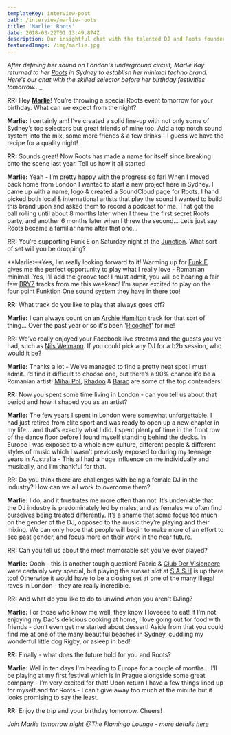 ```yaml
---
templateKey: interview-post
path: /interview/marlie-roots
title: 'Marlie: Roots'
date: 2018-03-22T01:13:49.874Z
description: Our insightful chat with the talented DJ and Roots founder...
featuredImage: /img/marlie.jpg
---
```

_After defining her sound on London's underground circuit, Marlie Kay returned to her [_Roots_](https://www.facebook.com/rootsmusicaustralia) in Sydney to establish her minimal techno brand. Here's our chat with the skilled selector before her birthday festivities tomorrow...__

**RR:** Hey [**Marlie**](https://www.facebook.com/marliedj/)! You’re throwing a special Roots event tomorrow for your birthday. What can we expect from the night?

**Marlie:** I certainly am! I’ve created a solid line-up with not only some of Sydney’s top selectors but great friends of mine too. Add a top notch sound system into the mix, some more friends & a few drinks - I guess we have the recipe for a quality night! 

**RR:** Sounds great! Now Roots has made a name for itself since breaking onto the scene last year. Tell us how it all started.

**Marlie:** Yeah - I’m pretty happy with the progress so far! When I moved back home from London I wanted to start a new project here in Sydney. I came up with a name, logo & created a SoundCloud page for Roots. I hand picked both local & international artists that play the sound I wanted to build this brand upon and asked them to record a podcast for me. That got the ball rolling until  about 8 months later when I threw the first secret Roots party, and another 6 months later when I threw the second… Let’s just say Roots became a familiar name after that one…

**RR:** You’re supporting Funk E on Saturday night at the [Junction](https://www.facebook.com/TheJunctionBondi/). What sort of set will you be dropping?

**Marlie:**Yes, I’m really looking forward to it! Warming up for [Funk E](https://www.facebook.com/FunkEtheDJ/) gives me the perfect opportunity to play what I really love - Romanian minimal. Yes, I’ll add the groove too! I must admit, you will be hearing a fair few [BRYZ](https://www.facebook.com/Emanuelbryz) tracks from me this weekend! I’m super excited to play on the four point Funktion One sound system they have in there too!

**RR:** What track do you like to play that always goes off?

**Marlie:** I can always count on an [Archie Hamilton](https://www.facebook.com/archiehamiltonmusic) track for that sort of thing... Over the past year or so it's been '[Ricochet](https://www.beatport.com/track/ricochet-original-mix/9408300)' for me!

**RR:** We’ve really enjoyed your Facebook live streams and the guests you’ve had, such as [Nils Weimann](https://www.facebook.com/nils.weimann.music/). If you could pick any DJ for a b2b session, who would it be?

**Marlie:** Thanks a lot - We’ve managed to find a pretty neat spot I must admit. I’d find it difficult to choose one, but there’s a 90% chance it’d be a Romanian artist! [Mihai Pol](https://www.facebook.com/mihapolprod/), [Rhadoo](https://www.facebook.com/RhadooArpiar/) & [Barac](https://www.facebook.com/baracmusic/) are some of the top contenders! 

**RR:** Now you spent some time living in London - can you tell us about that period and how it shaped you as an artist? 

**Marlie:** The few years I spent in London were somewhat unforgettable. I had just retired from elite sport and was ready to open up a new chapter in my life… and that’s exactly what I did. I spent plenty of time in the front row of the dance floor before I found myself standing behind the decks. In Europe I was exposed to a whole new culture, different people & different styles of music which I wasn’t previously exposed to during my teenage years in Australia - This all had a huge influence on me individually and musically, and I’m thankful for that. 

**RR:** Do you think there are challenges with being a female DJ in the industry? How can we all work to overcome them?

**Marlie:** I do, and it frustrates me more often than not. It’s undeniable that the DJ industry is predominately led by males, and as females we often find ourselves being treated differently. It’s a shame that some focus too much on the gender of the DJ, opposed to the music they’re playing and their mixing. We can only hope that people will begin to make more of an effort to see past gender, and focus more on their work in the near future. 

**RR:** Can you tell us about the most memorable set you’ve ever played?

**Marlie:** Oooh - this is another tough question! Fabric & [Club Der Visionaere](https://www.facebook.com/ClubderVisionaere/) were certainly very special, but playing the sunset slot at [S.A.S.H](https://www.facebook.com/sashsundays) is up there too! Otherwise it would have to be a closing set at one of the many illegal raves in London - they are really incredible.  

**RR:** And what do you like to do to unwind when you aren't DJing?

**Marlie:** For those who know me well, they know I loveeee to eat! If I’m not enjoying my Dad's delicious cooking at home, I love going out for food with friends - don’t even get me started about dessert! Aside from that you could find me at one of the many beautiful beaches in Sydney, cuddling my wonderful little dog Rigby, or asleep in bed!

**RR:** Finally - what does the future hold for you and Roots? 

**Marlie:** Well in ten days I'm heading to Europe for a couple of months… I’ll be playing at my first festival which is in Prague alongside some great company - I’m very excited for that! Upon return I have a few things lined up for myself and for Roots - I can’t give away too much at the minute but it looks promising to say the least.

**RR:** Enjoy the trip and your birthday tomorrow. Cheers! 

_Join Marlie tomorrow night @The Flamingo Lounge - more details [here](https://www.ravereviewz.net/Event/Roots-Potts-Point/84)_
